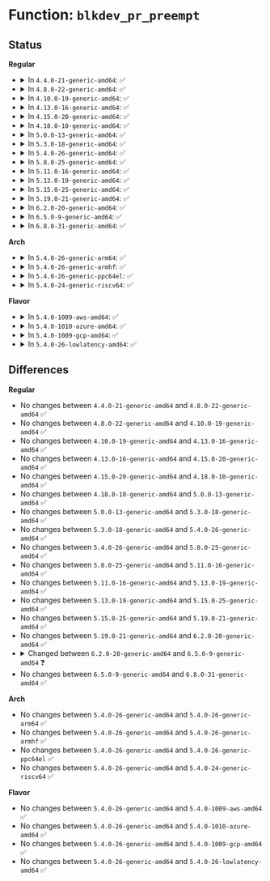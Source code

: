 # Function: <code>blkdev_pr_preempt</code>

## Status
<b>Regular</b>
<ul>
<li>
<details>
<summary>In <code>4.4.0-21-generic-amd64</code>: ✅</summary>

```c
int blkdev_pr_preempt(struct block_device * bdev, struct pr_preempt * arg, bool abort)
```

```json
{
  "name": "blkdev_pr_preempt",
  "collision_type": "Unique Static",
  "inline_type": "No",
  "funcs": [
    {
      "addr": 18446744071582812672,
      "name": "blkdev_pr_preempt",
      "external": false,
      "loc": "block/ioctl.c:353",
      "file": "block/ioctl.c",
      "inline": "seen, unknown",
      "caller_inline": [],
      "caller_func": [
        "block/ioctl.c:blkdev_ioctl",
        "block/ioctl.c:blkdev_ioctl"
      ]
    }
  ],
  "symbols": [
    {
      "addr": 18446744071582812672,
      "name": "blkdev_pr_preempt",
      "section": ".text",
      "bind": "STB_LOCAL",
      "size": 192
    }
  ]
}
```
</details>
</li>
<li>
<details>
<summary>In <code>4.8.0-22-generic-amd64</code>: ✅</summary>

```c
int blkdev_pr_preempt(struct block_device * bdev, struct pr_preempt * arg, bool abort)
```

```json
{
  "name": "blkdev_pr_preempt",
  "collision_type": "Unique Static",
  "inline_type": "No",
  "funcs": [
    {
      "addr": 18446744071583091616,
      "name": "blkdev_pr_preempt",
      "external": false,
      "loc": "block/ioctl.c:353",
      "file": "block/ioctl.c",
      "inline": "seen, unknown",
      "caller_inline": [],
      "caller_func": [
        "block/ioctl.c:blkdev_ioctl",
        "block/ioctl.c:blkdev_ioctl"
      ]
    }
  ],
  "symbols": [
    {
      "addr": 18446744071583091616,
      "name": "blkdev_pr_preempt",
      "section": ".text",
      "bind": "STB_LOCAL",
      "size": 192
    }
  ]
}
```
</details>
</li>
<li>
<details>
<summary>In <code>4.10.0-19-generic-amd64</code>: ✅</summary>

```c
int blkdev_pr_preempt(struct block_device * bdev, struct pr_preempt * arg, bool abort)
```

```json
{
  "name": "blkdev_pr_preempt",
  "collision_type": "Unique Static",
  "inline_type": "No",
  "funcs": [
    {
      "addr": 18446744071583202944,
      "name": "blkdev_pr_preempt",
      "external": false,
      "loc": "block/ioctl.c:362",
      "file": "block/ioctl.c",
      "inline": "seen, unknown",
      "caller_inline": [],
      "caller_func": [
        "block/ioctl.c:blkdev_ioctl",
        "block/ioctl.c:blkdev_ioctl"
      ]
    }
  ],
  "symbols": [
    {
      "addr": 18446744071583202944,
      "name": "blkdev_pr_preempt",
      "section": ".text",
      "bind": "STB_LOCAL",
      "size": 192
    }
  ]
}
```
</details>
</li>
<li>
<details>
<summary>In <code>4.13.0-16-generic-amd64</code>: ✅</summary>

```c
int blkdev_pr_preempt(struct block_device * bdev, struct pr_preempt * arg, bool abort)
```

```json
{
  "name": "blkdev_pr_preempt",
  "collision_type": "Unique Static",
  "inline_type": "No",
  "funcs": [
    {
      "addr": 18446744071583261136,
      "name": "blkdev_pr_preempt",
      "external": false,
      "loc": "block/ioctl.c:362",
      "file": "block/ioctl.c",
      "inline": "seen, unknown",
      "caller_inline": [],
      "caller_func": [
        "block/ioctl.c:blkdev_ioctl",
        "block/ioctl.c:blkdev_ioctl"
      ]
    }
  ],
  "symbols": [
    {
      "addr": 18446744071583261136,
      "name": "blkdev_pr_preempt",
      "section": ".text",
      "bind": "STB_LOCAL",
      "size": 192
    }
  ]
}
```
</details>
</li>
<li>
<details>
<summary>In <code>4.15.0-20-generic-amd64</code>: ✅</summary>

```c
int blkdev_pr_preempt(struct block_device * bdev, struct pr_preempt * arg, bool abort)
```

```json
{
  "name": "blkdev_pr_preempt",
  "collision_type": "Unique Static",
  "inline_type": "No",
  "funcs": [
    {
      "addr": 18446744071583440640,
      "name": "blkdev_pr_preempt",
      "external": false,
      "loc": "block/ioctl.c:368",
      "file": "block/ioctl.c",
      "inline": "seen, unknown",
      "caller_inline": [],
      "caller_func": [
        "block/ioctl.c:blkdev_ioctl",
        "block/ioctl.c:blkdev_ioctl"
      ]
    }
  ],
  "symbols": [
    {
      "addr": 18446744071583440640,
      "name": "blkdev_pr_preempt",
      "section": ".text",
      "bind": "STB_LOCAL",
      "size": 198
    }
  ]
}
```
</details>
</li>
<li>
<details>
<summary>In <code>4.18.0-10-generic-amd64</code>: ✅</summary>

```c
int blkdev_pr_preempt(struct block_device * bdev, struct pr_preempt * arg, bool abort)
```

```json
{
  "name": "blkdev_pr_preempt",
  "collision_type": "Unique Static",
  "inline_type": "No",
  "funcs": [
    {
      "addr": 18446744071583651872,
      "name": "blkdev_pr_preempt",
      "external": false,
      "loc": "block/ioctl.c:368",
      "file": "block/ioctl.c",
      "inline": "seen, unknown",
      "caller_inline": [],
      "caller_func": [
        "block/ioctl.c:blkdev_ioctl",
        "block/ioctl.c:blkdev_ioctl"
      ]
    }
  ],
  "symbols": [
    {
      "addr": 18446744071583651872,
      "name": "blkdev_pr_preempt",
      "section": ".text",
      "bind": "STB_LOCAL",
      "size": 198
    }
  ]
}
```
</details>
</li>
<li>
<details>
<summary>In <code>5.0.0-13-generic-amd64</code>: ✅</summary>

```c
int blkdev_pr_preempt(struct block_device * bdev, struct pr_preempt * arg, bool abort)
```

```json
{
  "name": "blkdev_pr_preempt",
  "collision_type": "Unique Static",
  "inline_type": "No",
  "funcs": [
    {
      "addr": 18446744071583758032,
      "name": "blkdev_pr_preempt",
      "external": false,
      "loc": "block/ioctl.c:368",
      "file": "block/ioctl.c",
      "inline": "seen, unknown",
      "caller_inline": [],
      "caller_func": [
        "block/ioctl.c:blkdev_ioctl",
        "block/ioctl.c:blkdev_ioctl"
      ]
    }
  ],
  "symbols": [
    {
      "addr": 18446744071583758032,
      "name": "blkdev_pr_preempt",
      "section": ".text",
      "bind": "STB_LOCAL",
      "size": 198
    }
  ]
}
```
</details>
</li>
<li>
<details>
<summary>In <code>5.3.0-18-generic-amd64</code>: ✅</summary>

```c
int blkdev_pr_preempt(struct block_device * bdev, struct pr_preempt * arg, bool abort)
```

```json
{
  "name": "blkdev_pr_preempt",
  "collision_type": "Unique Static",
  "inline_type": "No",
  "funcs": [
    {
      "addr": 18446744071583947392,
      "name": "blkdev_pr_preempt",
      "external": false,
      "loc": "block/ioctl.c:369",
      "file": "block/ioctl.c",
      "inline": "seen, unknown",
      "caller_inline": [],
      "caller_func": [
        "block/ioctl.c:blkdev_ioctl",
        "block/ioctl.c:blkdev_ioctl"
      ]
    }
  ],
  "symbols": [
    {
      "addr": 18446744071583947392,
      "name": "blkdev_pr_preempt",
      "section": ".text",
      "bind": "STB_LOCAL",
      "size": 197
    }
  ]
}
```
</details>
</li>
<li>
<details>
<summary>In <code>5.4.0-26-generic-amd64</code>: ✅</summary>

```c
int blkdev_pr_preempt(struct block_device * bdev, struct pr_preempt * arg, bool abort)
```

```json
{
  "name": "blkdev_pr_preempt",
  "collision_type": "Unique Static",
  "inline_type": "No",
  "funcs": [
    {
      "addr": 18446744071584050912,
      "name": "blkdev_pr_preempt",
      "external": false,
      "loc": "block/ioctl.c:369",
      "file": "block/ioctl.c",
      "inline": "seen, unknown",
      "caller_inline": [],
      "caller_func": [
        "block/ioctl.c:blkdev_ioctl",
        "block/ioctl.c:blkdev_ioctl"
      ]
    }
  ],
  "symbols": [
    {
      "addr": 18446744071584050912,
      "name": "blkdev_pr_preempt",
      "section": ".text",
      "bind": "STB_LOCAL",
      "size": 197
    }
  ]
}
```
</details>
</li>
<li>
<details>
<summary>In <code>5.8.0-25-generic-amd64</code>: ✅</summary>

```c
int blkdev_pr_preempt(struct block_device * bdev, struct pr_preempt * arg, bool abort)
```

```json
{
  "name": "blkdev_pr_preempt",
  "collision_type": "Unique Static",
  "inline_type": "No",
  "funcs": [
    {
      "addr": 18446744071584446912,
      "name": "blkdev_pr_preempt",
      "external": false,
      "loc": "block/ioctl.c:309",
      "file": "block/ioctl.c",
      "inline": "seen, unknown",
      "caller_inline": [],
      "caller_func": [
        "block/ioctl.c:blkdev_common_ioctl",
        "block/ioctl.c:blkdev_common_ioctl"
      ]
    }
  ],
  "symbols": [
    {
      "addr": 18446744071584446912,
      "name": "blkdev_pr_preempt",
      "section": ".text",
      "bind": "STB_LOCAL",
      "size": 195
    }
  ]
}
```
</details>
</li>
<li>
<details>
<summary>In <code>5.11.0-16-generic-amd64</code>: ✅</summary>

```c
int blkdev_pr_preempt(struct block_device * bdev, struct pr_preempt * arg, bool abort)
```

```json
{
  "name": "blkdev_pr_preempt",
  "collision_type": "Unique Static",
  "inline_type": "No",
  "funcs": [
    {
      "addr": 18446744071584563136,
      "name": "blkdev_pr_preempt",
      "external": false,
      "loc": "block/ioctl.c:294",
      "file": "block/ioctl.c",
      "inline": "seen, unknown",
      "caller_inline": [],
      "caller_func": [
        "block/ioctl.c:blkdev_common_ioctl",
        "block/ioctl.c:blkdev_common_ioctl"
      ]
    }
  ],
  "symbols": [
    {
      "addr": 18446744071584563136,
      "name": "blkdev_pr_preempt",
      "section": ".text",
      "bind": "STB_LOCAL",
      "size": 192
    }
  ]
}
```
</details>
</li>
<li>
<details>
<summary>In <code>5.13.0-19-generic-amd64</code>: ✅</summary>

```c
int blkdev_pr_preempt(struct block_device * bdev, struct pr_preempt * arg, bool abort)
```

```json
{
  "name": "blkdev_pr_preempt",
  "collision_type": "Unique Static",
  "inline_type": "No",
  "funcs": [
    {
      "addr": 18446744071584596048,
      "name": "blkdev_pr_preempt",
      "external": false,
      "loc": "block/ioctl.c:296",
      "file": "block/ioctl.c",
      "inline": "seen, unknown",
      "caller_inline": [],
      "caller_func": [
        "block/ioctl.c:blkdev_common_ioctl",
        "block/ioctl.c:blkdev_common_ioctl"
      ]
    }
  ],
  "symbols": [
    {
      "addr": 18446744071584596048,
      "name": "blkdev_pr_preempt",
      "section": ".text",
      "bind": "STB_LOCAL",
      "size": 192
    }
  ]
}
```
</details>
</li>
<li>
<details>
<summary>In <code>5.15.0-25-generic-amd64</code>: ✅</summary>

```c
int blkdev_pr_preempt(struct block_device * bdev, struct pr_preempt * arg, bool abort)
```

```json
{
  "name": "blkdev_pr_preempt",
  "collision_type": "Unique Static",
  "inline_type": "No",
  "funcs": [
    {
      "addr": 18446744071585011104,
      "name": "blkdev_pr_preempt",
      "external": false,
      "loc": "block/ioctl.c:309",
      "file": "block/ioctl.c",
      "inline": "seen, unknown",
      "caller_inline": [],
      "caller_func": [
        "block/ioctl.c:blkdev_common_ioctl",
        "block/ioctl.c:blkdev_common_ioctl"
      ]
    }
  ],
  "symbols": [
    {
      "addr": 18446744071585011104,
      "name": "blkdev_pr_preempt",
      "section": ".text",
      "bind": "STB_LOCAL",
      "size": 192
    }
  ]
}
```
</details>
</li>
<li>
<details>
<summary>In <code>5.19.0-21-generic-amd64</code>: ✅</summary>

```c
int blkdev_pr_preempt(struct block_device * bdev, struct pr_preempt * arg, bool abort)
```

```json
{
  "name": "blkdev_pr_preempt",
  "collision_type": "Unique Static",
  "inline_type": "No",
  "funcs": [
    {
      "addr": 18446744071585726880,
      "name": "blkdev_pr_preempt",
      "external": false,
      "loc": "block/ioctl.c:311",
      "file": "block/ioctl.c",
      "inline": "seen, unknown",
      "caller_inline": [],
      "caller_func": [
        "block/ioctl.c:blkdev_common_ioctl",
        "block/ioctl.c:blkdev_common_ioctl"
      ]
    }
  ],
  "symbols": [
    {
      "addr": 18446744071585726880,
      "name": "blkdev_pr_preempt",
      "section": ".text",
      "bind": "STB_LOCAL",
      "size": 235
    }
  ]
}
```
</details>
</li>
<li>
<details>
<summary>In <code>6.2.0-20-generic-amd64</code>: ✅</summary>

```c
int blkdev_pr_preempt(struct block_device * bdev, struct pr_preempt * arg, bool abort)
```

```json
{
  "name": "blkdev_pr_preempt",
  "collision_type": "Unique Static",
  "inline_type": "No",
  "funcs": [
    {
      "addr": 18446744071586508080,
      "name": "blkdev_pr_preempt",
      "external": false,
      "loc": "block/ioctl.c:311",
      "file": "block/ioctl.c",
      "inline": "seen, unknown",
      "caller_inline": [],
      "caller_func": [
        "block/ioctl.c:blkdev_common_ioctl",
        "block/ioctl.c:blkdev_common_ioctl"
      ]
    }
  ],
  "symbols": [
    {
      "addr": 18446744071586508080,
      "name": "blkdev_pr_preempt",
      "section": ".text",
      "bind": "STB_LOCAL",
      "size": 235
    }
  ]
}
```
</details>
</li>
<li>
<details>
<summary>In <code>6.5.0-9-generic-amd64</code>: ✅</summary>

```c
int blkdev_pr_preempt(struct block_device * bdev, blk_mode_t mode, struct pr_preempt * arg, bool abort)
```

```json
{
  "name": "blkdev_pr_preempt",
  "collision_type": "Unique Static",
  "inline_type": "No",
  "funcs": [
    {
      "addr": 18446744071586755088,
      "name": "blkdev_pr_preempt",
      "external": false,
      "loc": "block/ioctl.c:328",
      "file": "block/ioctl.c",
      "inline": "seen, unknown",
      "caller_inline": [],
      "caller_func": [
        "block/ioctl.c:blkdev_common_ioctl",
        "block/ioctl.c:blkdev_common_ioctl"
      ]
    }
  ],
  "symbols": [
    {
      "addr": 18446744071586755088,
      "name": "blkdev_pr_preempt",
      "section": ".text",
      "bind": "STB_LOCAL",
      "size": 264
    }
  ]
}
```
</details>
</li>
<li>
<details>
<summary>In <code>6.8.0-31-generic-amd64</code>: ✅</summary>

```c
int blkdev_pr_preempt(struct block_device * bdev, blk_mode_t mode, struct pr_preempt * arg, bool abort)
```

```json
{
  "name": "blkdev_pr_preempt",
  "collision_type": "Unique Static",
  "inline_type": "No",
  "funcs": [
    {
      "addr": 18446744071587027312,
      "name": "blkdev_pr_preempt",
      "external": false,
      "loc": "block/ioctl.c:329",
      "file": "block/ioctl.c",
      "inline": "seen, unknown",
      "caller_inline": [],
      "caller_func": [
        "block/ioctl.c:blkdev_common_ioctl",
        "block/ioctl.c:blkdev_common_ioctl"
      ]
    }
  ],
  "symbols": [
    {
      "addr": 18446744071587027312,
      "name": "blkdev_pr_preempt",
      "section": ".text",
      "bind": "STB_LOCAL",
      "size": 264
    }
  ]
}
```
</details>
</li>
</ul>
<b>Arch</b>
<ul>
<li>
<details>
<summary>In <code>5.4.0-26-generic-arm64</code>: ✅</summary>

```c
int blkdev_pr_preempt(struct block_device * bdev, struct pr_preempt * arg, bool abort)
```

```json
{
  "name": "blkdev_pr_preempt",
  "collision_type": "Unique Static",
  "inline_type": "No",
  "funcs": [
    {
      "addr": 18446603336495889864,
      "name": "blkdev_pr_preempt",
      "external": false,
      "loc": "block/ioctl.c:369",
      "file": "block/ioctl.c",
      "inline": "seen, unknown",
      "caller_inline": [],
      "caller_func": [
        "block/ioctl.c:blkdev_ioctl",
        "block/ioctl.c:blkdev_ioctl"
      ]
    }
  ],
  "symbols": [
    {
      "addr": 18446603336495889864,
      "name": "blkdev_pr_preempt",
      "section": ".text",
      "bind": "STB_LOCAL",
      "size": 216
    }
  ]
}
```
</details>
</li>
<li>
<details>
<summary>In <code>5.4.0-26-generic-armhf</code>: ✅</summary>

```c
int blkdev_pr_preempt(struct block_device * bdev, struct pr_preempt * arg, bool abort)
```

```json
{
  "name": "blkdev_pr_preempt",
  "collision_type": "Unique Static",
  "inline_type": "No",
  "funcs": [
    {
      "addr": 3229232680,
      "name": "blkdev_pr_preempt",
      "external": false,
      "loc": "block/ioctl.c:369",
      "file": "block/ioctl.c",
      "inline": "seen, unknown",
      "caller_inline": [],
      "caller_func": [
        "block/ioctl.c:blkdev_ioctl",
        "block/ioctl.c:blkdev_ioctl"
      ]
    }
  ],
  "symbols": [
    {
      "addr": 3229232680,
      "name": "blkdev_pr_preempt",
      "section": ".text",
      "bind": "STB_LOCAL",
      "size": 300
    }
  ]
}
```
</details>
</li>
<li>
<details>
<summary>In <code>5.4.0-26-generic-ppc64el</code>: ✅</summary>

```c
int blkdev_pr_preempt(struct block_device * bdev, struct pr_preempt * arg, bool abort)
```

```json
{
  "name": "blkdev_pr_preempt",
  "collision_type": "Unique Static",
  "inline_type": "No",
  "funcs": [
    {
      "addr": 13835058055290093056,
      "name": "blkdev_pr_preempt",
      "external": false,
      "loc": "block/ioctl.c:369",
      "file": "block/ioctl.c",
      "inline": "seen, unknown",
      "caller_inline": [],
      "caller_func": [
        "block/ioctl.c:blkdev_ioctl",
        "block/ioctl.c:blkdev_ioctl"
      ]
    }
  ],
  "symbols": [
    {
      "addr": 13835058055290093056,
      "name": "blkdev_pr_preempt",
      "section": ".text",
      "bind": "STB_LOCAL",
      "size": 304
    }
  ]
}
```
</details>
</li>
<li>
<details>
<summary>In <code>5.4.0-24-generic-riscv64</code>: ✅</summary>

```c
int blkdev_pr_preempt(struct block_device * bdev, struct pr_preempt * arg, bool abort)
```

```json
{
  "name": "blkdev_pr_preempt",
  "collision_type": "Unique Static",
  "inline_type": "No",
  "funcs": [
    {
      "addr": 18446743936275008834,
      "name": "blkdev_pr_preempt",
      "external": false,
      "loc": "block/ioctl.c:369",
      "file": "block/ioctl.c",
      "inline": "seen, unknown",
      "caller_inline": [],
      "caller_func": [
        "block/ioctl.c:blkdev_ioctl",
        "block/ioctl.c:blkdev_ioctl"
      ]
    }
  ],
  "symbols": [
    {
      "addr": 18446743936275008834,
      "name": "blkdev_pr_preempt",
      "section": ".text",
      "bind": "STB_LOCAL",
      "size": 140
    }
  ]
}
```
</details>
</li>
</ul>
<b>Flavor</b>
<ul>
<li>
<details>
<summary>In <code>5.4.0-1009-aws-amd64</code>: ✅</summary>

```c
int blkdev_pr_preempt(struct block_device * bdev, struct pr_preempt * arg, bool abort)
```

```json
{
  "name": "blkdev_pr_preempt",
  "collision_type": "Unique Static",
  "inline_type": "No",
  "funcs": [
    {
      "addr": 18446744071584019648,
      "name": "blkdev_pr_preempt",
      "external": false,
      "loc": "block/ioctl.c:369",
      "file": "block/ioctl.c",
      "inline": "seen, unknown",
      "caller_inline": [],
      "caller_func": [
        "block/ioctl.c:blkdev_ioctl",
        "block/ioctl.c:blkdev_ioctl"
      ]
    }
  ],
  "symbols": [
    {
      "addr": 18446744071584019648,
      "name": "blkdev_pr_preempt",
      "section": ".text",
      "bind": "STB_LOCAL",
      "size": 197
    }
  ]
}
```
</details>
</li>
<li>
<details>
<summary>In <code>5.4.0-1010-azure-amd64</code>: ✅</summary>

```c
int blkdev_pr_preempt(struct block_device * bdev, struct pr_preempt * arg, bool abort)
```

```json
{
  "name": "blkdev_pr_preempt",
  "collision_type": "Unique Static",
  "inline_type": "No",
  "funcs": [
    {
      "addr": 18446744071583955456,
      "name": "blkdev_pr_preempt",
      "external": false,
      "loc": "block/ioctl.c:369",
      "file": "block/ioctl.c",
      "inline": "seen, unknown",
      "caller_inline": [],
      "caller_func": [
        "block/ioctl.c:blkdev_ioctl",
        "block/ioctl.c:blkdev_ioctl"
      ]
    }
  ],
  "symbols": [
    {
      "addr": 18446744071583955456,
      "name": "blkdev_pr_preempt",
      "section": ".text",
      "bind": "STB_LOCAL",
      "size": 197
    }
  ]
}
```
</details>
</li>
<li>
<details>
<summary>In <code>5.4.0-1009-gcp-amd64</code>: ✅</summary>

```c
int blkdev_pr_preempt(struct block_device * bdev, struct pr_preempt * arg, bool abort)
```

```json
{
  "name": "blkdev_pr_preempt",
  "collision_type": "Unique Static",
  "inline_type": "No",
  "funcs": [
    {
      "addr": 18446744071584003408,
      "name": "blkdev_pr_preempt",
      "external": false,
      "loc": "block/ioctl.c:369",
      "file": "block/ioctl.c",
      "inline": "seen, unknown",
      "caller_inline": [],
      "caller_func": [
        "block/ioctl.c:blkdev_ioctl",
        "block/ioctl.c:blkdev_ioctl"
      ]
    }
  ],
  "symbols": [
    {
      "addr": 18446744071584003408,
      "name": "blkdev_pr_preempt",
      "section": ".text",
      "bind": "STB_LOCAL",
      "size": 197
    }
  ]
}
```
</details>
</li>
<li>
<details>
<summary>In <code>5.4.0-26-lowlatency-amd64</code>: ✅</summary>

```c
int blkdev_pr_preempt(struct block_device * bdev, struct pr_preempt * arg, bool abort)
```

```json
{
  "name": "blkdev_pr_preempt",
  "collision_type": "Unique Static",
  "inline_type": "No",
  "funcs": [
    {
      "addr": 18446744071584105824,
      "name": "blkdev_pr_preempt",
      "external": false,
      "loc": "block/ioctl.c:369",
      "file": "block/ioctl.c",
      "inline": "seen, unknown",
      "caller_inline": [],
      "caller_func": [
        "block/ioctl.c:blkdev_ioctl",
        "block/ioctl.c:blkdev_ioctl"
      ]
    }
  ],
  "symbols": [
    {
      "addr": 18446744071584105824,
      "name": "blkdev_pr_preempt",
      "section": ".text",
      "bind": "STB_LOCAL",
      "size": 197
    }
  ]
}
```
</details>
</li>
</ul>

## Differences
<b>Regular</b>
<ul>
<li>
No changes between <code>4.4.0-21-generic-amd64</code> and <code>4.8.0-22-generic-amd64</code> ✅
</li>
<li>
No changes between <code>4.8.0-22-generic-amd64</code> and <code>4.10.0-19-generic-amd64</code> ✅
</li>
<li>
No changes between <code>4.10.0-19-generic-amd64</code> and <code>4.13.0-16-generic-amd64</code> ✅
</li>
<li>
No changes between <code>4.13.0-16-generic-amd64</code> and <code>4.15.0-20-generic-amd64</code> ✅
</li>
<li>
No changes between <code>4.15.0-20-generic-amd64</code> and <code>4.18.0-10-generic-amd64</code> ✅
</li>
<li>
No changes between <code>4.18.0-10-generic-amd64</code> and <code>5.0.0-13-generic-amd64</code> ✅
</li>
<li>
No changes between <code>5.0.0-13-generic-amd64</code> and <code>5.3.0-18-generic-amd64</code> ✅
</li>
<li>
No changes between <code>5.3.0-18-generic-amd64</code> and <code>5.4.0-26-generic-amd64</code> ✅
</li>
<li>
No changes between <code>5.4.0-26-generic-amd64</code> and <code>5.8.0-25-generic-amd64</code> ✅
</li>
<li>
No changes between <code>5.8.0-25-generic-amd64</code> and <code>5.11.0-16-generic-amd64</code> ✅
</li>
<li>
No changes between <code>5.11.0-16-generic-amd64</code> and <code>5.13.0-19-generic-amd64</code> ✅
</li>
<li>
No changes between <code>5.13.0-19-generic-amd64</code> and <code>5.15.0-25-generic-amd64</code> ✅
</li>
<li>
No changes between <code>5.15.0-25-generic-amd64</code> and <code>5.19.0-21-generic-amd64</code> ✅
</li>
<li>
No changes between <code>5.19.0-21-generic-amd64</code> and <code>6.2.0-20-generic-amd64</code> ✅
</li>
<li>
<details>
<summary>Changed between <code>6.2.0-20-generic-amd64</code> and <code>6.5.0-9-generic-amd64</code> ❓</summary>
<ul>
<li>
<b>Param added. </b>
<code>blk_mode_t mode</code>
</li>
<li>
<b>Param reordered. </b>
<code>bdev, arg, abort</code> ➡️ <code>bdev, mode, arg, abort</code>
</li>
</ul>
</details>
</li>
<li>
No changes between <code>6.5.0-9-generic-amd64</code> and <code>6.8.0-31-generic-amd64</code> ✅
</li>
</ul>
<b>Arch</b>
<ul>
<li>
No changes between <code>5.4.0-26-generic-amd64</code> and <code>5.4.0-26-generic-arm64</code> ✅
</li>
<li>
No changes between <code>5.4.0-26-generic-amd64</code> and <code>5.4.0-26-generic-armhf</code> ✅
</li>
<li>
No changes between <code>5.4.0-26-generic-amd64</code> and <code>5.4.0-26-generic-ppc64el</code> ✅
</li>
<li>
No changes between <code>5.4.0-26-generic-amd64</code> and <code>5.4.0-24-generic-riscv64</code> ✅
</li>
</ul>
<b>Flavor</b>
<ul>
<li>
No changes between <code>5.4.0-26-generic-amd64</code> and <code>5.4.0-1009-aws-amd64</code> ✅
</li>
<li>
No changes between <code>5.4.0-26-generic-amd64</code> and <code>5.4.0-1010-azure-amd64</code> ✅
</li>
<li>
No changes between <code>5.4.0-26-generic-amd64</code> and <code>5.4.0-1009-gcp-amd64</code> ✅
</li>
<li>
No changes between <code>5.4.0-26-generic-amd64</code> and <code>5.4.0-26-lowlatency-amd64</code> ✅
</li>
</ul>
